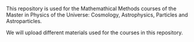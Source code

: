 This repository is used for the Mathemathical Methods courses of the Master in Physics of the Universe: Cosmology, Astrophysics, Particles and Astroparticles.

We will upload different materials used for the courses in this repository.
